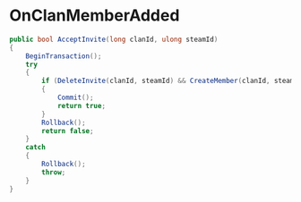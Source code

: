<Badge type="danger" text="Carbon Compatible"/><Badge type="warning" text="Oxide Compatible"/>
# OnClanMemberAdded
```csharp
public bool AcceptInvite(long clanId, ulong steamId)
{
	BeginTransaction();
	try
	{
		if (DeleteInvite(clanId, steamId) && CreateMember(clanId, steamId))
		{
			Commit();
			return true;
		}
		Rollback();
		return false;
	}
	catch
	{
		Rollback();
		throw;
	}
}

```
